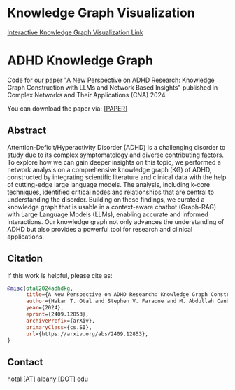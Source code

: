 # Knowledge Graph Visualization

[Interactive Knowledge Graph Visualization Link](https://cosmograph.app/run/?data=https://raw.githubusercontent.com/AI-in-Complex-Systems-Lab/ADHD-KnowledgeGraph/main/finalgraph_v2.csv&meta=https://raw.githubusercontent.com/AI-in-Complex-Systems-Lab/ADHD-KnowledgeGraph/main/metadata_v2.csv&gravity=0.2&repulsion=1.8&repulsionTheta=0.5&linkSpring=0.3&linkDistance=20&friction=0.25&renderLabels=true&renderHoveredLabel=true&renderLinks=true&nodeSizeScale=1.3&linkWidthScale=1&linkArrowsSizeScale=1&nodeSize=size-total%20links&nodeColor=color-type&nodeLabel=id&linkWidth=width-sum-value&linkColor=color-color&)


# ADHD Knowledge Graph

Code for our paper "A New Perspective on ADHD Research: Knowledge Graph Construction with LLMs and Network Based Insights" published in Complex Networks and Their Applications (CNA) 2024.

You can download the paper via: [[PAPER]](https://arxiv.org/pdf/2409.12853)


## Abstract

Attention-Deficit/Hyperactivity Disorder (ADHD) is a challenging disorder to study due to its complex symptomatology and diverse contributing factors. To explore how we can gain deeper insights on this topic, we performed a network analysis on a comprehensive knowledge graph (KG) of ADHD, constructed by integrating scientific literature and clinical data with the help of cutting-edge large language models. The analysis, including k-core techniques, identified critical nodes and relationships that are central to understanding the disorder. Building on these findings, we curated a knowledge graph that is usable in a context-aware chatbot (Graph-RAG) with Large Language Models (LLMs), enabling accurate and informed interactions. Our knowledge graph not only advances the understanding of ADHD but also provides a powerful tool for research and clinical applications.


## Citation

If this work is helpful, please cite as:

```bibtex
@misc{otal2024adhdkg,
      title={A New Perspective on ADHD Research: Knowledge Graph Construction with LLMs and Network Based Insights}, 
      author={Hakan T. Otal and Stephen V. Faraone and M. Abdullah Canbaz},
      year={2024},
      eprint={2409.12853},
      archivePrefix={arXiv},
      primaryClass={cs.SI},
      url={https://arxiv.org/abs/2409.12853}, 
}
```

## Contact

hotal [AT] albany [DOT] edu
